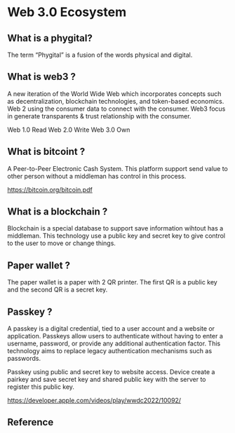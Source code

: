 # Web 3.0 Ecosystem 

## What is a phygital?

The term “Phygital” is a fusion of the words physical and digital.

## What is web3 ? 

A new iteration of the World Wide Web which incorporates concepts such as decentralization, blockchain technologies, and token-based economics. Web 2 using the consumer data to connect with the consumer. Web3 focus in generate transparents & trust relationship with the consumer. 

Web 1.0  Read 
Web 2.0  Write
Web 3.0  Own 

## What is bitcoint ?

A Peer-to-Peer Electronic Cash System. This platform support send value to other person without a middleman has control in this process. 

https://bitcoin.org/bitcoin.pdf

## What is a blockchain ? 

Blockchain is a special database to support save information wihtout has a middleman. This technology use a public key and secret key to give control to the user to move or change things. 

## Paper wallet ? 

The paper wallet is a paper with 2 QR printer. The first QR is a public key and the second QR is a secret key.

## Passkey ?

A passkey is a digital credential, tied to a user account and a website or application. Passkeys allow users to authenticate without having to enter a username, password, or provide any additional authentication factor. This technology aims to replace legacy authentication mechanisms such as passwords.

Passkey using public and secret key to website access. Device create a pairkey and save secret key and shared public key with the server to register this public key. 

https://developer.apple.com/videos/play/wwdc2022/10092/


## Reference 






